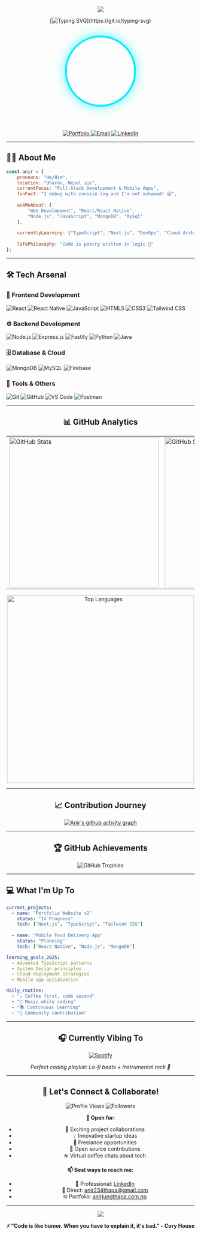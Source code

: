 <div align="center">

<!-- Dynamic Header with Gradient -->
<img src="https://capsule-render.vercel.app/api?type=waving&color=gradient&customColorList=12&height=200&section=header&text=Anir%20Jung%20Thapa&fontSize=50&fontColor=fff&animation=fadeIn&fontAlignY=35&desc=Full-Stack%20Developer%20%7C%20Problem%20Solver%20%7C%20Tech%20Enthusiast&descAlignY=55&descSize=18"/>

<!-- Animated Typing Effect -->
[![Typing SVG](https://readme-typing-svg.herokuapp.com?font=JetBrains+Mono&size=28&duration=3000&pause=800&color=00D9FF&center=true&vCenter=true&width=800&lines=Welcome+to+my+digital+realm!+🚀;Building+the+future%2C+one+line+at+a+time;Full-Stack+Developer+%7C+Nepal+🇳🇵;Turning+coffee+into+code+since+2020+☕;Open+to+collaboration+and+new+opportunities!)](https://git.io/typing-svg)

<!-- Profile Section with Enhanced Styling -->
<br/>

<img src="https://avatars.githubusercontent.com/Aneer-Thapa1" width="180" height="180" style="border-radius: 50%; border: 5px solid #00D9FF; box-shadow: 0 0 30px rgba(0,217,255,0.6); filter: brightness(1.1);">

<br/><br/>

<!-- Quick Connect Badges -->
<p>
  <a href="http://anirjungthapa.com.np/" target="_blank">
    <img src="https://img.shields.io/badge/🌐_Portfolio-00D9FF?style=for-the-badge&logo=google-chrome&logoColor=white&labelColor=1a1a1a" alt="Portfolio"/>
  </a>
  <a href="mailto:anir234thapa@gmail.com">
    <img src="https://img.shields.io/badge/📧_Email-00D9FF?style=for-the-badge&logo=gmail&logoColor=white&labelColor=1a1a1a" alt="Email"/>
  </a>
  <a href="https://linkedin.com/in/anir-jung-thapa" target="_blank">
    <img src="https://img.shields.io/badge/💼_LinkedIn-00D9FF?style=for-the-badge&logo=linkedin&logoColor=white&labelColor=1a1a1a" alt="LinkedIn"/>
  </a>
</p>

</div>

---

<!-- About Me Section -->
## 🧑‍💻 About Me

```javascript
const anir = {
    pronouns: "He/Him",
    location: "Dharan, Nepal 🇳🇵",
    currentFocus: "Full-Stack Development & Mobile Apps",
    funFact: "I debug with console.log and I'm not ashamed! 😄",
    
    askMeAbout: [
        "Web Development", "React/React Native", 
        "Node.js", "JavaScript", "MongoDB", "MySql"
    ],
    
    currentlyLearning: ["TypeScript", "Next.js", "DevOps", "Cloud Architecture"],
    
    lifePhilosophy: "Code is poetry written in logic 🎨"
};
```

---

<!-- Tech Stack with Categories -->
## 🛠️ Tech Arsenal

### 🎨 Frontend Development

![React](https://img.shields.io/badge/React-20232A?style=for-the-badge&logo=react&logoColor=61DAFB)
![React Native](https://img.shields.io/badge/React_Native-20232A?style=for-the-badge&logo=react&logoColor=61DAFB)
![JavaScript](https://img.shields.io/badge/JavaScript-F7DF1E?style=for-the-badge&logo=javascript&logoColor=black)
![HTML5](https://img.shields.io/badge/HTML5-E34F26?style=for-the-badge&logo=html5&logoColor=white)
![CSS3](https://img.shields.io/badge/CSS3-1572B6?style=for-the-badge&logo=css3&logoColor=white)
![Tailwind CSS](https://img.shields.io/badge/Tailwind_CSS-38B2AC?style=for-the-badge&logo=tailwind-css&logoColor=white)

### ⚙️ Backend Development

![Node.js](https://img.shields.io/badge/Node.js-43853D?style=for-the-badge&logo=node.js&logoColor=white)
![Express.js](https://img.shields.io/badge/Express.js-404D59?style=for-the-badge&logo=express&logoColor=white)
![Fastify](https://img.shields.io/badge/Fastify-000000?style=for-the-badge&logo=fastify&logoColor=white)
![Python](https://img.shields.io/badge/Python-3776AB?style=for-the-badge&logo=python&logoColor=white)
![Java](https://img.shields.io/badge/Java-ED8B00?style=for-the-badge&logo=java&logoColor=white)

### 🗄️ Database & Cloud

![MongoDB](https://img.shields.io/badge/MongoDB-4EA94B?style=for-the-badge&logo=mongodb&logoColor=white)
![MySQL](https://img.shields.io/badge/MySQL-00000F?style=for-the-badge&logo=mysql&logoColor=white)
![Firebase](https://img.shields.io/badge/Firebase-039BE5?style=for-the-badge&logo=Firebase&logoColor=white)

### 🔧 Tools & Others

![Git](https://img.shields.io/badge/Git-F05032?style=for-the-badge&logo=git&logoColor=white)
![GitHub](https://img.shields.io/badge/GitHub-100000?style=for-the-badge&logo=github&logoColor=white)
![VS Code](https://img.shields.io/badge/VS_Code-0078D4?style=for-the-badge&logo=visual%20studio%20code&logoColor=white)
![Postman](https://img.shields.io/badge/Postman-FF6C37?style=for-the-badge&logo=postman&logoColor=white)

---

<!-- GitHub Stats Section -->
<div align="center">

## 📊 GitHub Analytics

<table>
  <tr>
    <td>
      <img src="https://github-readme-stats.vercel.app/api?username=aneer-thapa1&show_icons=true&theme=tokyonight&hide_border=true&bg_color=0D1117&title_color=00D9FF&icon_color=00D9FF&text_color=FFFFFF&count_private=true" alt="GitHub Stats" width="400"/>
    </td>
    <td>
      <img src="https://github-readme-streak-stats.herokuapp.com/?user=aneer-thapa1&theme=tokyonight&hide_border=true&background=0D1117&stroke=00D9FF&ring=00D9FF&fire=00D9FF&currStreakLabel=00D9FF" alt="GitHub Streak" width="400"/>
    </td>
  </tr>
</table>

<img src="https://github-readme-stats.vercel.app/api/top-langs/?username=aneer-thapa1&layout=compact&theme=tokyonight&hide_border=true&bg_color=0D1117&title_color=00D9FF&text_color=FFFFFF&langs_count=8" alt="Top Languages" width="500"/>

</div>

---

<!-- Activity Section -->
<div align="center">

## 📈 Contribution Journey

[![Anir's github activity graph](https://github-readme-activity-graph.vercel.app/graph?username=aneer-thapa1&bg_color=0d1117&color=00d9ff&line=00d9ff&point=ffffff&area=true&hide_border=true&custom_title=My%20Contribution%20Graph)](https://github.com/ashutosh00710/github-readme-activity-graph)

</div>

---


<!-- Achievements Section -->
<div align="center">

## 🏆 GitHub Achievements

<img src="https://github-profile-trophy.vercel.app/?username=aneer-thapa1&theme=tokyonight&no-frame=true&row=1&column=6&margin-w=15&margin-h=15&no-bg=true" alt="GitHub Trophies"/>

</div>

---

<!-- Currently Coding Section -->
## 💻 What I'm Up To

```yaml
current_projects:
  - name: "Portfolio Website v2"
    status: "In Progress"
    tech: ["Next.js", "TypeScript", "Tailwind CSS"]
  
  - name: "Mobile Food Delivery App"
    status: "Planning"
    tech: ["React Native", "Node.js", "MongoDB"]

learning_goals_2025:
  - Advanced TypeScript patterns
  - System Design principles  
  - Cloud deployment strategies
  - Mobile app optimization

daily_routine:
  - "☕ Coffee first, code second"
  - "🎵 Music while coding"
  - "📚 Continuous learning"
  - "🤝 Community contribution"
```

---

<!-- Music Section -->
<div align="center">

## 🎧 Currently Vibing To

[![Spotify](https://spotify-github-profile.kittinanx.com/api/view?uid=31pqrrwmiuxklyx2kfen6pwhd3zi&cover_image=true&theme=novatorem&show_offline=true&background_color=0d1117&interchange=true&bar_color=00d9ff&bar_color_cover=true)](https://spotify-github-profile.kittinanx.com/api/view?uid=31pqrrwmiuxklyx2kfen6pwhd3zi&redirect=true)

*Perfect coding playlist: Lo-fi beats + Instrumental rock 🎸*

</div>

---

<!-- Let's Connect Section -->
<div align="center">

## 🤝 Let's Connect & Collaborate!

<p>
  <img src="https://komarev.com/ghpvc/?username=aneer-thapa1&label=Profile%20Views&color=00d9ff&style=for-the-badge" alt="Profile Views"/>
  <img src="https://img.shields.io/github/followers/aneer-thapa1?label=Followers&style=for-the-badge&color=00d9ff&labelColor=1a1a1a" alt="Followers"/>
</p>

**💬 Open for:**
- 🚀 Exciting project collaborations
- 💡 Innovative startup ideas  
- 🎯 Freelance opportunities
- 🤖 Open source contributions
- ☕ Virtual coffee chats about tech

**📫 Best ways to reach me:**
- 💼 Professional: [LinkedIn](https://linkedin.com/in/anir-jung-thapa)
- 📧 Direct: anir234thapa@gmail.com
- 🌐 Portfolio: [anirjungthapa.com.np](http://anirjungthapa.com.np)

---

<img src="https://capsule-render.vercel.app/api?type=waving&color=gradient&customColorList=12&height=100&section=footer&fontSize=16&fontColor=fff&animation=fadeIn&desc=Thanks%20for%20visiting!%20⭐%20Star%20some%20repos%20if%20you%20like%20my%20work!&descAlignY=70&descSize=14"/>

**⚡ "Code is like humor. When you have to explain it, it's bad." - Cory House**



</div>

